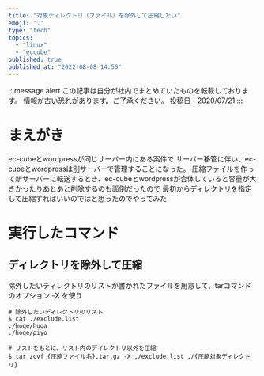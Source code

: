 ```yaml
---
title: "対象ディレクトリ（ファイル）を除外して圧縮したい"
emoji: "💡"
type: "tech"
topics:
  - "linux"
  - "eccube"
published: true
published_at: "2022-08-08 14:56"
---
```


:::message alert
この記事は自分が社内でまとめていたものを転載しております。
情報が古い恐れがあります。ご了承ください。
投稿日：2020/07/21
:::


# まえがき
ec-cubeとwordpressが同じサーバー内にある案件で
サーバー移管に伴い、ec-cubeとwordpressは別サーバーで管理することになった。
圧縮ファイルを作って新サーバーに転送するとき、ec-cubeとwordpressが合体していると容量が大きかったりあとあと削除するのも面倒だったので
最初からディレクトリを指定して圧縮すればいいのではと思ったのでやってみた

# 実行したコマンド
## ディレクトリを除外して圧縮
除外したいディレクトリのリストが書かれたファイルを用意して、tarコマンドのオプション -X を使う

```
# 除外したいディレクトリのリスト
$ cat ./exclude.list
./hoge/huga
./hoge/piyo
```

```
# リストをもとに、リスト内のデイレクトリ以外を圧縮
$ tar zcvf {圧縮ファイル名}.tar.gz -X ./exclude.list ./{圧縮対象ディレクトリ}
```
